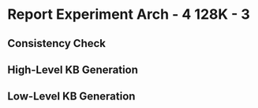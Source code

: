 # Report Experiment Arch - 4 128K - 3

## Consistency Check

## High-Level KB Generation

## Low-Level KB Generation